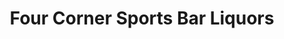 ---
title: "Four Corner Sports Bar Liquors"
url: /essex/four-corner-sports-bar-liquors/
shop: alcohol
---
